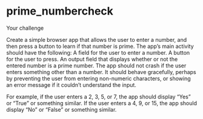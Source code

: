 # prime_numbercheck

Your challenge
 
Create a simple browser app that allows the user to enter a number, and then press a button to learn if that number is prime.  The app’s main activity should have the following:
A field for the user to enter a number.
A button for the user to press.
An output field that displays whether or not the entered number is a prime number.
The app should not crash if the user enters something other than a number.  It should behave gracefully, perhaps by preventing the user from entering non-numeric characters, or showing an error message if it couldn’t understand the input.
 
For example, if the user enters a 2, 3, 5, or 7, the app should display “Yes” or “True” or something similar.  If the user enters a 4, 9, or 15, the app should display “No” or “False” or something similar.
 

